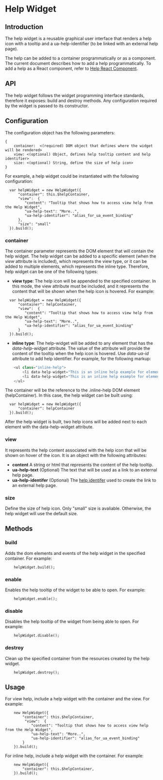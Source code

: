 # Help Widget


## Introduction
The help widget is a reusable graphical user interface that renders a help icon with a tooltip and a ua-help-identifier (to be linked with an external help page).

The help can be added to a container programmatically or as a component. The current document describes how to add a help programmatically. To add a help as a React component, refer to [Help React Component](public/assets/js/widgets/help/react/help.md).

## API
The help widget follows the widget programming interface standards, therefore it exposes: build and destroy methods. Any configuration required by the widget is passed to its constructor.


## Configuration
The configuration object has the following parameters:

```
{
    container:  <(required) DOM object that defines where the widget will be rendered>
    view: <(optional) Object, defines help tooltip content and help identifier>
    size: <(optional) String, define the size of help icon>
}    
```

For example, a help widget could be instantiated with the following configuration:

```
  var helpWidget = new HelpWidget({
      "container": this.$helpContainer,
      "view":  {
         "content": "Tooltip that shows how to access view help from the Help Widget",
         "ua-help-text": "More..",
         "ua-help-identifier": "alias_for_ua_event_binding"
      },
      "size": "small"
  }).build();
```

### container
The container parameter represents the DOM element that will contain the help widget. The help widget can be added to a specific element (when the *view* attribute is included), which represents the view type, or it can be added to multiple elements, which represents the inline type. Therefore, help widget can be one of the following types: 

- **view type**: The help icon will be appended to the specified container. In this mode, the view attribute must be included, and it represents the content that will be shown when the help icon is hovered. For example:

```
  var helpWidget = new HelpWidget({
      "container": helpContainer,
      "view":  {
         "content": "Tooltip that shows how to access view help from the Help Widget",
         "ua-help-text": "More..",
         "ua-help-identifier": "alias_for_ua_event_binding"
      }
  }).build();
```

- **inline type**: The help-widget will be added to any element that has the *data-help-widget* attribute. The value of the attribute will provide the content of the tooltip when the help icon is hovered. Use *data-ua-id* attribute to add help identifier. For example, for the following markup:

```javascript
    <ul class="inline-help">
        <li data-help-widget="This is an inline help example for element 1">inline Help Example 1</li>
        <li data-help-widget="This is an inline help example for element 2" data-ua-id="alias_for_ua_event_binding">inline Help Example 2</li>
    </ul>
```

The container will be the reference to the .inline-help DOM element (helpContainer). In this case, the help widget can be built using:

```
  var helpWidget = new HelpWidget({
      "container": helpContainer
  }).build();
```

After the help widget is built, two help icons will be added next to each element with the data-help-widget attribute.

### view
It represents the help content associated with the help icon that will be shown on hover of the icon. It is an object with the following attributes:
- **content** A string or html that represents the content of the help tooltip. 
- **ua-help-text** (Optional) The text that will be used as a link to an external help page.
- **ua-help-identifer** (Optional) The [help identifer](https://ssd-git.juniper.net/spog/slipstream/blob/master/docs/help.md) used to create the link to an external help page.

### size
Define the size of help icon. Only "small" size is avaliable. Otherwise, the help widget will use the default size.

## Methods

### build
Adds the dom elements and events of the help widget in the specified container. For example:

```
    helpWidget.build();
```

### enable
Enables the help tooltip of the widget to be able to open. For example:

```
    helpWidget.enable();
```

### disable
Disables the help tooltip of the widget from being able to open. For example:

```
    helpWidget.disable();
```

### destroy
Clean up the specified container from the resources created by the help widget.

```
    helpWidget.destroy();
```


## Usage
For view help, include a help widget with the container and the view. For example:

```
    new HelpWidget({
        "container": this.$helpContainer,
         "view":  {
            "content": "Tooltip that shows how to access view help from the Help Widget",
            "ua-help-text": "More..",
            "ua-help-identifier": "alias_for_ua_event_binding"
        }
    }).build();
```

For inline help, include a help widget with the container. For example:

```
    new HelpWidget({
        "container": this.$helpContainer,
    }).build();
```